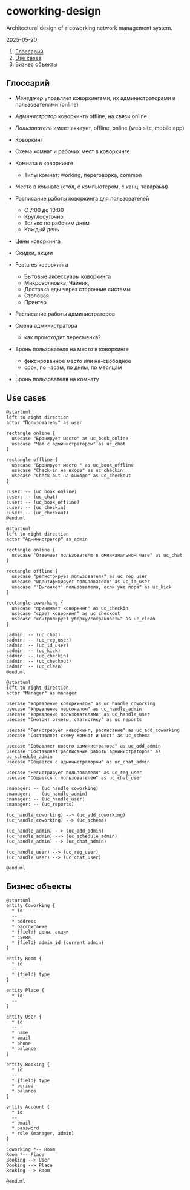 # coworking-design

Architectural design of a coworking network management system.

2025-05-20

<!-- TOC -->

1. [Глоссарий](#глоссарий)
2. [Use cases](#use-cases)
3. [Бизнес объекты](#бизнес-объекты)

<!-- /TOC -->

<a id="markdown-глоссарий" name="глоссарий"></a>

## Глоссарий

- *Менеджер* управляет коворкингами, их администраторами и пользователями (online)
- *Администратор* коворкинга offline, на связи online
- *Пользователь* имеет аккаунт, offline, online (web site, mobile app)

- Коворкинг
- Схема комнат и рабочих мест в коворкинге
- Комната в коворкинге
  - Типы комнат: working, переговорка, common
- Место в комнате (стол, с компьютером, с канц. товарами)
- Расписание работы коворкинга для пользователей
  - C 7:00 до 10:00
  - Круглосуточно
  - Только по рабочим дням
  - Каждый день
- Цены коворкинга
- Скидки, акции
- Features коворкинга
  - Бытовые аксессуары коворкинга
  - Микроволновка, Чайник, 
  - Доставка еды через сторонние системы
  - Столовая
  - Принтер

- Расписание работы администраторов
- Смена администратора
  - как происходит пересменка?

- Бронь пользователя на место в коворкинге
  - фиксированное место или на-свободное
  - срок, по часам, по дням, по месяцам
- Бронь пользователя на комнату



<a id="markdown-use-cases" name="use-cases"></a>

## Use cases

```puml
@startuml
left to right direction
actor "Пользователь" as user

rectangle online {
  usecase "Бронирует место" as uc_book_online
  usecase "Чат с администратором" as uc_chat
}

rectangle offline {
  usecase "Бронирует место " as uc_book_offline
  usecase "Check-in на входе" as uc_checkin
  usecase "Check-out на выходе" as uc_checkout
}

:user: -- (uc_book_online)
:user: -- (uc_chat)
:user: -- (uc_book_offline)
:user: -- (uc_checkin)
:user: -- (uc_checkout)
@enduml
```

```puml
@startuml
left to right direction
actor "Администратор" as admin

rectangle online {
  usecase "Отвечает пользователю в омниканальном чате" as uc_chat
}

rectangle offline {
  usecase "регистрирует пользователя" as uc_reg_user
  usecase "идентифицирует пользователя" as uc_id_user
  usecase "'Выгоняет' пользователя, если уже пора" as uc_kick
}

rectangle coworking {
  usecase "принимает коворкинг" as uc_checkin
  usecase "сдает коворкинг" as uc_checkout
  usecase "контролирует уборку/сохранность" as uc_clean
}

:admin: -- (uc_chat)
:admin: -- (uc_reg_user)
:admin: -- (uc_id_user)
:admin: -- (uc_kick)
:admin: -- (uc_checkin)
:admin: -- (uc_checkout)
:admin: -- (uc_clean)
@enduml
```

```puml
@startuml
left to right direction
actor "Manager" as manager

usecase "Управление коворкингом" as uc_handle_coworking
usecase "Управление персоналом" as uc_handle_admin
usecase "Управление пользователями" as uc_handle_user
usecase "Смотрит отчеты, статистику" as uc_reports

usecase "Регистрирует коворкинг, расписание" as uc_add_coworking
usecase "Составляет схему комнат и мест" as uc_schema

usecase "Добавляет нового администратора" as uc_add_admin
usecase "Составляет расписание работы администраторов" as uc_schedule_admin
usecase "Общается с администратором" as uc_chat_admin

usecase "Регистрирует пользователя" as uc_reg_user
usecase "Общается с пользователем" as uc_chat_user

:manager: -- (uc_handle_coworking)
:manager: -- (uc_handle_admin)
:manager: -- (uc_handle_user)
:manager: -- (uc_reports)

(uc_handle_coworking) --> (uc_add_coworking)
(uc_handle_coworking) --> (uc_schema)

(uc_handle_admin) --> (uc_add_admin)
(uc_handle_admin) --> (uc_schedule_admin)
(uc_handle_admin) --> (uc_chat_admin)

(uc_handle_user) --> (uc_reg_user)
(uc_handle_user) --> (uc_chat_user)

@enduml
```

<a id="markdown-бизнес-объекты" name="бизнес-объекты"></a>

## Бизнес объекты

```puml
@startuml
entity Coworking {
  * id
  --
  * address
  * рассписание
  * {field} цены, акции
  * схема
  * {field} admin_id (current admin)
}

entity Room {
  * id
  --
  * {field} type
}

entity Place {
  * id
  --
}

entity User {
  * id
  --
  * name
  * email
  * phone
  * balance
}

entity Booking {
  * id
  --
  * {field} type
  * period
  * balance
}

entity Account {
  * id
  --
  * email
  * password
  * role (manager, admin)
}

Coworking *-- Room
Room *-- Place
Booking --> User
Booking --> Place
Booking --> Room

@enduml
```
